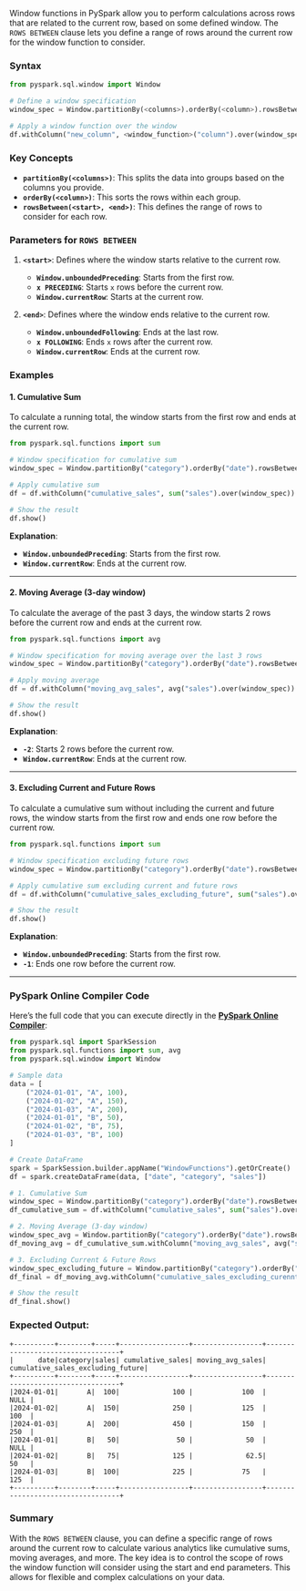 Window functions in PySpark allow you to perform calculations across rows that are related to the current row, based on some defined window. The `ROWS BETWEEN` clause lets you define a range of rows around the current row for the window function to consider.

### Syntax

```python
from pyspark.sql.window import Window

# Define a window specification
window_spec = Window.partitionBy(<columns>).orderBy(<column>).rowsBetween(<start>, <end>)

# Apply a window function over the window
df.withColumn("new_column", <window_function>("column").over(window_spec))
```

### Key Concepts

- **`partitionBy(<columns>)`**: This splits the data into groups based on the columns you provide.
- **`orderBy(<column>)`**: This sorts the rows within each group.
- **`rowsBetween(<start>, <end>)`**: This defines the range of rows to consider for each row.

### Parameters for `ROWS BETWEEN`

1. **`<start>`**: Defines where the window starts relative to the current row.
   - **`Window.unboundedPreceding`**: Starts from the first row.
   - **`x PRECEDING`**: Starts `x` rows before the current row.
   - **`Window.currentRow`**: Starts at the current row.

2. **`<end>`**: Defines where the window ends relative to the current row.
   - **`Window.unboundedFollowing`**: Ends at the last row.
   - **`x FOLLOWING`**: Ends `x` rows after the current row.
   - **`Window.currentRow`**: Ends at the current row.

### Examples

#### 1. **Cumulative Sum**
To calculate a running total, the window starts from the first row and ends at the current row.

```python
from pyspark.sql.functions import sum

# Window specification for cumulative sum
window_spec = Window.partitionBy("category").orderBy("date").rowsBetween(Window.unboundedPreceding, Window.currentRow)

# Apply cumulative sum
df = df.withColumn("cumulative_sales", sum("sales").over(window_spec))

# Show the result
df.show()
```

**Explanation**:
- **`Window.unboundedPreceding`**: Starts from the first row.
- **`Window.currentRow`**: Ends at the current row.

---

#### 2. **Moving Average (3-day window)**
To calculate the average of the past 3 days, the window starts 2 rows before the current row and ends at the current row.

```python
from pyspark.sql.functions import avg

# Window specification for moving average over the last 3 rows
window_spec = Window.partitionBy("category").orderBy("date").rowsBetween(-2, Window.currentRow)

# Apply moving average
df = df.withColumn("moving_avg_sales", avg("sales").over(window_spec))

# Show the result
df.show()
```

**Explanation**:
- **`-2`**: Starts 2 rows before the current row.
- **`Window.currentRow`**: Ends at the current row.

---

#### 3. **Excluding Current and Future Rows**
To calculate a cumulative sum without including the current and future rows, the window starts from the first row and ends one row before the current row.

```python
from pyspark.sql.functions import sum

# Window specification excluding future rows
window_spec = Window.partitionBy("category").orderBy("date").rowsBetween(Window.unboundedPreceding, -1)

# Apply cumulative sum excluding current and future rows
df = df.withColumn("cumulative_sales_excluding_future", sum("sales").over(window_spec))

# Show the result
df.show()
```

**Explanation**:
- **`Window.unboundedPreceding`**: Starts from the first row.
- **`-1`**: Ends one row before the current row.

---

### PySpark Online Compiler Code

Here’s the full code that you can execute directly in the **[PySpark Online Compiler](../pyspark-online-compiler)**:

```python
from pyspark.sql import SparkSession
from pyspark.sql.functions import sum, avg
from pyspark.sql.window import Window

# Sample data
data = [
    ("2024-01-01", "A", 100),
    ("2024-01-02", "A", 150),
    ("2024-01-03", "A", 200),
    ("2024-01-01", "B", 50),
    ("2024-01-02", "B", 75),
    ("2024-01-03", "B", 100)
]

# Create DataFrame
spark = SparkSession.builder.appName("WindowFunctions").getOrCreate()
df = spark.createDataFrame(data, ["date", "category", "sales"])

# 1. Cumulative Sum
window_spec = Window.partitionBy("category").orderBy("date").rowsBetween(Window.unboundedPreceding, Window.currentRow)
df_cumulative_sum = df.withColumn("cumulative_sales", sum("sales").over(window_spec))

# 2. Moving Average (3-day window)
window_spec_avg = Window.partitionBy("category").orderBy("date").rowsBetween(-2, Window.currentRow)
df_moving_avg = df_cumulative_sum.withColumn("moving_avg_sales", avg("sales").over(window_spec_avg))

# 3. Excluding Current & Future Rows
window_spec_excluding_future = Window.partitionBy("category").orderBy("date").rowsBetween(Window.unboundedPreceding, -1)
df_final = df_moving_avg.withColumn("cumulative_sales_excluding_curennt_n_future", sum("sales").over(window_spec_excluding_future))

# Show the result
df_final.show()
```

### Expected Output:

```
+----------+--------+-----+-----------------+-----------------+----------------------------------+
|      date|category|sales| cumulative_sales| moving_avg_sales| cumulative_sales_excluding_future|
+----------+--------+-----+-----------------+-----------------+----------------------------------+
|2024-01-01|       A|  100|             100 |            100  |                             NULL |
|2024-01-02|       A|  150|             250 |            125  |                             100  |
|2024-01-03|       A|  200|             450 |            150  |                             250  |
|2024-01-01|       B|   50|              50 |             50  |                             NULL |
|2024-01-02|       B|   75|             125 |             62.5|                             50   |
|2024-01-03|       B|  100|             225 |            75   |                             125  |
+----------+--------+-----+-----------------+-----------------+----------------------------------+
```

### Summary

With the `ROWS BETWEEN` clause, you can define a specific range of rows around the current row to calculate various analytics like cumulative sums, moving averages, and more. The key idea is to control the scope of rows the window function will consider using the start and end parameters. This allows for flexible and complex calculations on your data.

